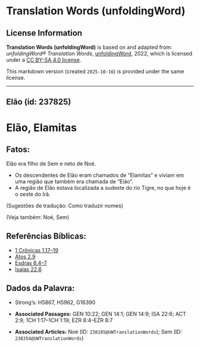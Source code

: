 # Translation Words (unfoldingWord)

## License Information

**Translation Words (unfoldingWord)** is based on and adapted from: _unfoldingWord® Translation Words_, [unfoldingWord](https://unfoldingword.org/utw), 2022, which is licensed under a [CC BY-SA 4.0 license](https://creativecommons.org/licenses/by-sa/4.0/legalcode.en).

This markdown version (created `2025-10-16`) is provided under the same license.



--------------------------------

## Elão (id: 237825)

Elão, Elamitas
==============

Fatos:
------

Elão era filho de Sem e neto de Noé.

* Os descendentes de Elão eram chamados de “Elamitas” e viviam em uma região que também era chamada de “Elão”.
* A região de Elão estava localizada a sudeste do rio Tigre, no que hoje é o oeste do Irã.

(Sugestões de tradução: Como traduzir nomes)

(Veja também: Noé, Sem)

Referências Bíblicas:
---------------------

* [1 Crônicas 1\.17–19](https://ref.ly/1Chr1:17-1Chr1:19)
* [Atos 2\.9](https://ref.ly/Acts2:9)
* [Esdras 8\.4–7](https://ref.ly/Ezra8:4-Ezra8:7)
* [Isaías 22\.6](https://ref.ly/Isa22:6)

Dados da Palavra:
-----------------

* Strong’s: H5867, H5962, G16390

* **Associated Passages:** GEN 10:22; GEN 14:1; GEN 14:9; ISA 22:6; ACT 2:9; 1CH 1:17–1CH 1:19; EZR 8:4–EZR 8:7
* **Associated Articles:** Noé (ID: `238185@UWTranslationWords`); Sem (ID: `238354@UWTranslationWords`)

